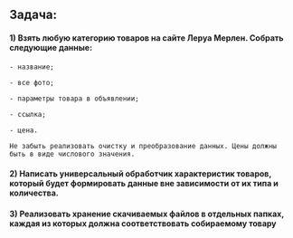 ## Задача:

#### 1) Взять любую категорию товаров на сайте Леруа Мерлен. Собрать следующие данные:

    - название;

    - все фото;

    - параметры товара в объявлении;

    - ссылка;

    - цена.

    Не забыть реализовать очистку и преобразование данных. Цены должны быть в виде числового значения.


#### 2) Написать универсальный обработчик характеристик товаров, который будет формировать данные вне зависимости от их типа и количества.


#### 3) Реализовать хранение скачиваемых файлов в отдельных папках, каждая из которых должна соответствовать собираемому товару